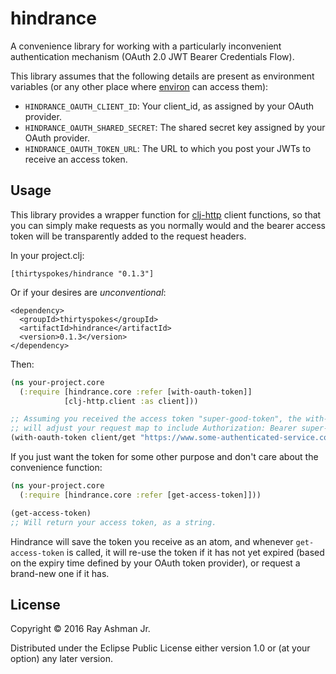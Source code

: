 # hindrance

A convenience library for working with a particularly inconvenient authentication mechanism (OAuth 2.0 JWT Bearer Credentials Flow).

This library assumes that the following details are present as environment variables (or any other place where [environ](https://github.com/weavejester/environ) can access them):

- `HINDRANCE_OAUTH_CLIENT_ID`: Your client_id, as assigned by your OAuth provider.
- `HINDRANCE_OAUTH_SHARED_SECRET`: The shared secret key assigned by your OAuth provider.
- `HINDRANCE_OAUTH_TOKEN_URL`: The URL to which you post your JWTs to receive an access token.

## Usage

This library provides a wrapper function for [clj-http](https://github.com/dakrone/clj-http) client functions, so that you can simply make requests as you normally would and the bearer access token will be transparently added to the request headers.

In your project.clj: 

```
[thirtyspokes/hindrance "0.1.3"]
```

Or if your desires are *unconventional*:

```
<dependency>
  <groupId>thirtyspokes</groupId>
  <artifactId>hindrance</artifactId>
  <version>0.1.3</version>
</dependency>
```

Then:

```clojure
(ns your-project.core
  (:require [hindrance.core :refer [with-oauth-token]]
            [clj-http.client :as client]))

;; Assuming you received the access token "super-good-token", the with-oauth-token wrapper
;; will adjust your request map to include Authorization: Bearer super-good-token in the headers.
(with-oauth-token client/get "https://www.some-authenticated-service.com")
```

If you just want the token for some other purpose and don't care about the convenience function:

```clojure
(ns your-project.core
  (:require [hindrance.core :refer [get-access-token]]))

(get-access-token)
;; Will return your access token, as a string.
```

Hindrance will save the token you receive as an atom, and whenever `get-access-token` is called, it will re-use the token if it has not yet expired (based on the expiry time defined by your OAuth token provider), or request a brand-new one if it has.

## License

Copyright © 2016 Ray Ashman Jr.

Distributed under the Eclipse Public License either version 1.0 or (at
your option) any later version.
